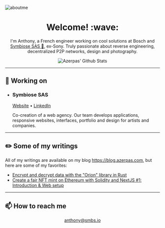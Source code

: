 ![aboutme](https://user-images.githubusercontent.com/19282069/225295852-e401c8a5-4968-46cb-8da7-ca661f5e38c9.png)

<h1 align='center'> Welcome! :wave:</h1>
<p align='center'>
I'm Anthony, a French engineer working on cool solutions at Bosch and <a href="https://www.linkedin.com/company/31563209/" target="_blank" rel="noopener noreferrer">Symbiose SAS 💼</a>, ex-Sony. Truly passionate about reverse engineering, decentralized P2P networks, design and photography.
</p>
<p align='center'>
  <img src="https://github-contribution-stats.vercel.app/api/?username=azerpas" alt="Azerpas' Github Stats"/>
</p>

---

## 🔭 Working on
<ul>
  <li>
    <h3><b>Symbiose SAS</b></h3>
    <a href="http://smbs.io" target="_blank" rel="noopener noreferrer">Website</a> • <a href="https://www.linkedin.com/company/31563209/" target="_blank" rel="noopener noreferrer">LinkedIn</a>
    <p>Co-creation of a web agency. Our team develops applications, responsive websites, interfaces, portfolio and design for artists and companies.</p>
  </li>
</ul> 

--- 

## ✏️ Some of my writings
All of my writings are available on my blog https://blog.azerpas.com, but here are some of my favorites:
- [Encrypt and decrypt data with the "Orion" library in Rust](https://blog.azerpas.com/posts/rust-encryption-1)
- [Create a fair NFT mint on Ethereum with Solidity and NextJS #1: Introduction & Web setup](https://blog.azerpas.com/posts/fair-mint-1)

---

## 📫 How to reach me
<p align='center'>
  <a href="mailto:anthony@smbs.io">anthony@smbs.io</a>
</p>
<!--
**azerpas/azerpas** is a ✨ _special_ ✨ repository because its `README.md` (this file) appears on your GitHub profile.



Here are some ideas to get you started:

- 🔭 I’m currently working on ...
- 🌱 I’m currently learning ...
- 👯 I’m looking to collaborate on ...
- 🤔 I’m looking for help with ...
- 💬 Ask me about ...
- 📫 How to reach me: ...
- 😄 Pronouns: ...
- ⚡ Fun fact: ...
-->
